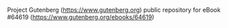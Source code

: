 Project Gutenberg (https://www.gutenberg.org) public repository for
eBook #64619 (https://www.gutenberg.org/ebooks/64619)
